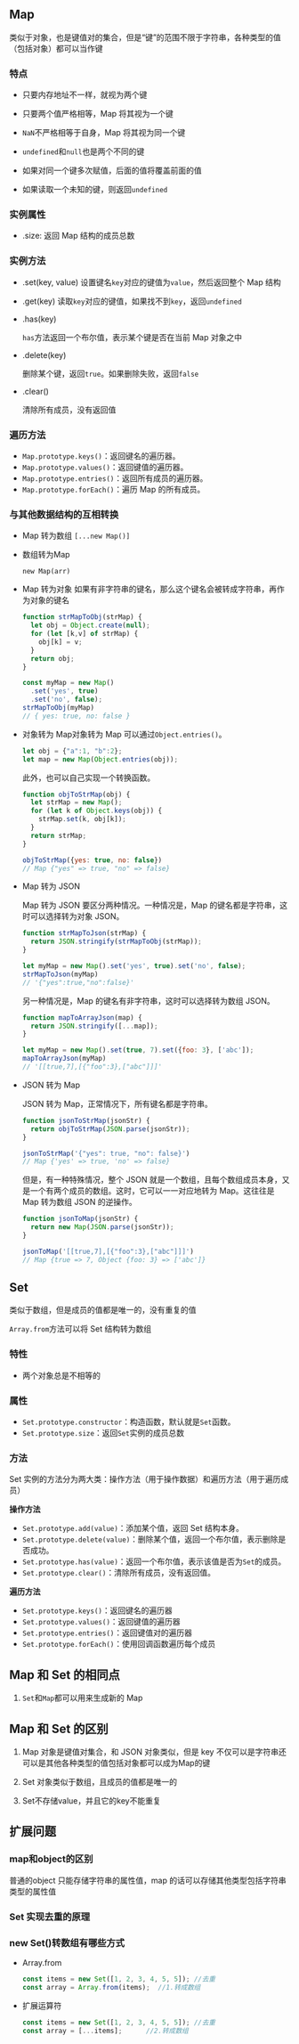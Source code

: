 ## Map

类似于对象，也是键值对的集合，但是“键”的范围不限于字符串，各种类型的值（包括对象）都可以当作键

### 特点

- 只要内存地址不一样，就视为两个键

- 只要两个值严格相等，Map 将其视为一个键

- `NaN`不严格相等于自身，Map 将其视为同一个键

- `undefined`和`null`也是两个不同的键

- 如果对同一个键多次赋值，后面的值将覆盖前面的值

- 如果读取一个未知的键，则返回`undefined`


### 实例属性

- .size: 返回 Map 结构的成员总数

### 实例方法

- .set(key, value)
  设置键名`key`对应的键值为`value`，然后返回整个 Map 结构

- .get(key)
  读取`key`对应的键值，如果找不到`key`，返回`undefined`

- .has(key)

  `has`方法返回一个布尔值，表示某个键是否在当前 Map 对象之中

- .delete(key)

  删除某个键，返回`true`。如果删除失败，返回`false`

- .clear()

  清除所有成员，没有返回值

### 遍历方法

- `Map.prototype.keys()`：返回键名的遍历器。
- `Map.prototype.values()`：返回键值的遍历器。
- `Map.prototype.entries()`：返回所有成员的遍历器。
- `Map.prototype.forEach()`：遍历 Map 的所有成员。

### 与其他数据结构的互相转换

- Map 转为数组
  `[...new Map()]`

- 数组转为Map

  `new Map(arr)`

- Map 转为对象
  如果有非字符串的键名，那么这个键名会被转成字符串，再作为对象的键名

  ```js
  function strMapToObj(strMap) {
    let obj = Object.create(null);
    for (let [k,v] of strMap) {
      obj[k] = v;
    }
    return obj;
  }
  
  const myMap = new Map()
    .set('yes', true)
    .set('no', false);
  strMapToObj(myMap)
  // { yes: true, no: false }
  ```

- 对象转为 Map对象转为 Map 可以通过`Object.entries()`。

  ```javascript
  let obj = {"a":1, "b":2};
  let map = new Map(Object.entries(obj));
  ```

  此外，也可以自己实现一个转换函数。

  ```javascript
  function objToStrMap(obj) {
    let strMap = new Map();
    for (let k of Object.keys(obj)) {
      strMap.set(k, obj[k]);
    }
    return strMap;
  }
  
  objToStrMap({yes: true, no: false})
  // Map {"yes" => true, "no" => false}
  ```

- Map 转为 JSON

  Map 转为 JSON 要区分两种情况。一种情况是，Map 的键名都是字符串，这时可以选择转为对象 JSON。

  ```javascript
  function strMapToJson(strMap) {
    return JSON.stringify(strMapToObj(strMap));
  }
  
  let myMap = new Map().set('yes', true).set('no', false);
  strMapToJson(myMap)
  // '{"yes":true,"no":false}'
  ```

  另一种情况是，Map 的键名有非字符串，这时可以选择转为数组 JSON。

  ```javascript
  function mapToArrayJson(map) {
    return JSON.stringify([...map]);
  }
  
  let myMap = new Map().set(true, 7).set({foo: 3}, ['abc']);
  mapToArrayJson(myMap)
  // '[[true,7],[{"foo":3},["abc"]]]'
  ```


- JSON 转为 Map

  JSON 转为 Map，正常情况下，所有键名都是字符串。

  ```javascript
  function jsonToStrMap(jsonStr) {
    return objToStrMap(JSON.parse(jsonStr));
  }
  
  jsonToStrMap('{"yes": true, "no": false}')
  // Map {'yes' => true, 'no' => false}
  ```

  但是，有一种特殊情况，整个 JSON 就是一个数组，且每个数组成员本身，又是一个有两个成员的数组。这时，它可以一一对应地转为 Map。这往往是 Map 转为数组 JSON 的逆操作。

  ```javascript
  function jsonToMap(jsonStr) {
    return new Map(JSON.parse(jsonStr));
  }
  
  jsonToMap('[[true,7],[{"foo":3},["abc"]]]')
  // Map {true => 7, Object {foo: 3} => ['abc']}
  ```

## Set

类似于数组，但是成员的值都是唯一的，没有重复的值

`Array.from`方法可以将 Set 结构转为数组

### 特性

- 两个对象总是不相等的

### 属性

- `Set.prototype.constructor`：构造函数，默认就是`Set`函数。
- `Set.prototype.size`：返回`Set`实例的成员总数

### 方法

Set 实例的方法分为两大类：操作方法（用于操作数据）和遍历方法（用于遍历成员）

**操作方法**

- `Set.prototype.add(value)`：添加某个值，返回 Set 结构本身。
- `Set.prototype.delete(value)`：删除某个值，返回一个布尔值，表示删除是否成功。
- `Set.prototype.has(value)`：返回一个布尔值，表示该值是否为`Set`的成员。
- `Set.prototype.clear()`：清除所有成员，没有返回值。

**遍历方法**

- `Set.prototype.keys()`：返回键名的遍历器
- `Set.prototype.values()`：返回键值的遍历器
- `Set.prototype.entries()`：返回键值对的遍历器
- `Set.prototype.forEach()`：使用回调函数遍历每个成员

## Map 和 Set 的相同点

1. `Set`和`Map`都可以用来生成新的 Map



## Map 和 Set 的区别

1. Map 对象是键值对集合，和 JSON 对象类似，但是 key 不仅可以是字符串还可以是其他各种类型的值包括对象都可以成为Map的键

2. Set 对象类似于数组，且成员的值都是唯一的
3. Set不存储value，并且它的key不能重复



## 扩展问题

### **map和object的区别**

普通的object 只能存储字符串的属性值，map 的话可以存储其他类型包括字符串类型的属性值

### Set 实现去重的原理

### new Set()转数组有哪些方式

- Array.from 

  ```js
  const items = new Set([1, 2, 3, 4, 5, 5]); //去重
  const array = Array.from(items);  //1.转成数组
  ```

- 扩展运算符

  ```js
  const items = new Set([1, 2, 3, 4, 5, 5]); //去重
  const array = [...items];      //2.转成数组
  ```

